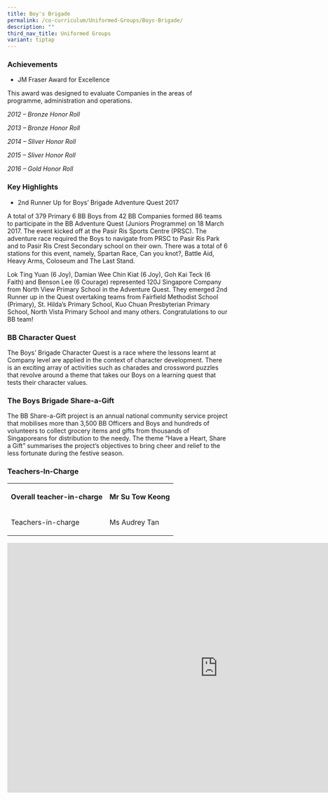 ```yaml
---
title: Boy's Brigade
permalink: /co-curriculum/Uniformed-Groups/Boys-Brigade/
description: ""
third_nav_title: Uniformed Groups
variant: tiptap
---
```

<h3><strong>Achievements</strong></h3>
<ul data-tight="true" class="tight">
<li>
<p>JM Fraser Award for Excellence</p>
</li>
</ul>
<p>This award was designed to evaluate Companies in the areas of programme,
administration and operations.</p>
<p><em>2012 – Bronze Honor Roll</em>
</p>
<p><em>2013 – Bronze Honor Roll</em>
</p>
<p><em>2014 – Sliver Honor Roll</em>
</p>
<p><em>2015 – Sliver Honor Roll</em>
</p>
<p><em>2016 – Gold Honor Roll</em>
</p>
<h3><strong>Key Highlights</strong></h3>
<ul data-tight="true" class="tight">
<li>
<p>2nd Runner Up for Boys’ Brigade Adventure Quest 2017</p>
</li>
</ul>
<p>A total of 379 Primary 6 BB Boys from 42 BB Companies formed 86 teams
to participate in the BB Adventure Quest (Juniors Programme) on 18 March
2017. The event kicked off at the Pasir Ris Sports Centre (PRSC). The adventure
race required the Boys to navigate from PRSC to Pasir Ris Park and to Pasir
Ris Crest Secondary school on their own. There was a total of 6 stations
for this event, namely, Spartan Race, Can you knot?, Battle Aid, Heavy
Arms, Coloseum and The Last Stand.</p>
<p>Lok Ting Yuan (6 Joy), Damian Wee Chin Kiat (6 Joy), Goh Kai Teck (6 Faith)
and Benson Lee (6 Courage) represented 120J Singapore Company from North
View Primary School in the Adventure Quest. They emerged 2nd Runner up
in the Quest overtaking teams from Fairfield Methodist School (Primary),
St. Hilda’s Primary School, Kuo Chuan Presbyterian Primary School, North
Vista Primary School and many others. Congratulations to our BB team!</p>
<h3><strong>BB Character Quest</strong></h3>
<p>The Boys' Brigade Character Quest is a race where the lessons learnt at
Company level are applied in the context of character development. There
is an exciting array of activities such as charades and crossword puzzles
that revolve around a theme that takes our Boys on a learning quest that
tests their character values.</p>
<h3><strong>The Boys Brigade Share-a-Gift</strong></h3>
<p>The BB Share-a-Gift project is an annual national community service project
that mobilises more than 3,500 BB Officers and Boys and hundreds of volunteers
to collect grocery items and gifts from thousands of Singaporeans for distribution
to the needy. The theme “Have a Heart, Share a Gift” summarises the project’s
objectives to bring cheer and relief to the less fortunate during the festive
season.</p>
<h3><strong>Teachers-In-Charge</strong></h3>
<table style="minWidth: 50px">
<colgroup>
<col>
<col>
</colgroup>
<tbody>
<tr>
<th rowspan="1" colspan="1">
<p>Overall teacher-in-charge</p>
</th>
<th rowspan="1" colspan="1">
<p>Mr Su Tow Keong</p>
</th>
</tr>
<tr>
<td rowspan="1" colspan="1">
<p>Teachers-in-charge</p>
</td>
<td rowspan="1" colspan="1">
<p>Ms Audrey Tan</p>
</td>
</tr>
</tbody>
</table>
<div class="iframe-wrapper">
<iframe height="569" width="960" allowfullscreen="true" frameborder="0" src="https://docs.google.com/presentation/d/e/2PACX-1vTqGnlSx9J49YrTQcse9zhL4i4QJC1k3bBqmf90i4LMZyRGLhrqYyQszyXjK91YZ16UdsRoNu_HktRM/embed?start=true&amp;loop=true&amp;delayms=3000"></iframe>
</div>
<p></p>